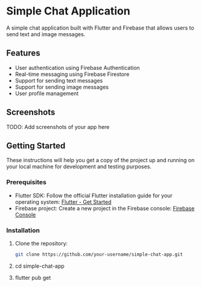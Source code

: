 # Simple Chat Application

A simple chat application built with Flutter and Firebase that allows users to send text and image messages.

## Features

- User authentication using Firebase Authentication
- Real-time messaging using Firebase Firestore
- Support for sending text messages
- Support for sending image messages
- User profile management

## Screenshots

TODO: Add screenshots of your app here

## Getting Started

These instructions will help you get a copy of the project up and running on your local machine for development and testing purposes.

### Prerequisites

- Flutter SDK: Follow the official Flutter installation guide for your operating system: [Flutter - Get Started](https://flutter.dev/docs/get-started)
- Firebase project: Create a new project in the Firebase console: [Firebase Console](https://console.firebase.google.com)

### Installation

1. Clone the repository:

   ```bash
   git clone https://github.com/your-username/simple-chat-app.git

2. cd simple-chat-app

3. flutter pub get
